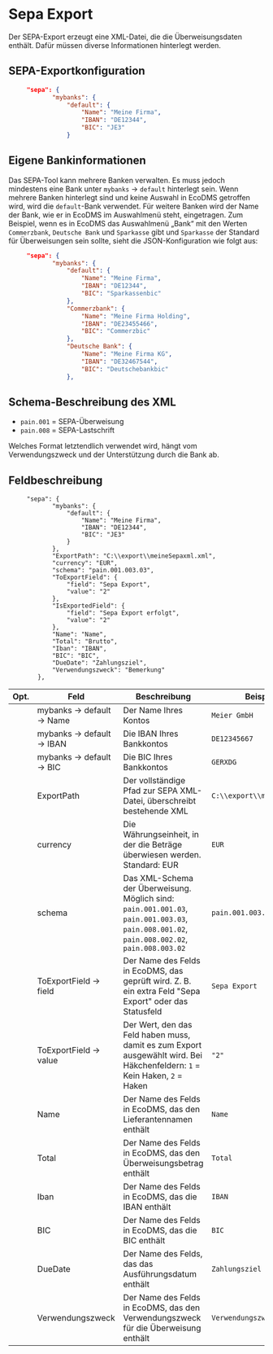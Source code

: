 # Sepa Export
Der SEPA-Export erzeugt eine XML-Datei, die die Überweisungsdaten enthält. Dafür müssen diverse Informationen hinterlegt werden.
## SEPA-Exportkonfiguration


``` json title="Abschnitt Firmenangaben"
     "sepa": {
            "mybanks": {
                "default": {
                    "Name": "Meine Firma",
                    "IBAN": "DE12344",
                    "BIC": "JE3"
                }
```

## Eigene Bankinformationen
Das SEPA-Tool kann mehrere Banken verwalten. Es muss jedoch mindestens eine Bank unter `mybanks` -> `default` hinterlegt sein. Wenn mehrere Banken hinterlegt sind und keine Auswahl in EcoDMS getroffen wird, wird die `default`-Bank verwendet. Für weitere Banken wird der Name der Bank, wie er in EcoDMS im Auswahlmenü steht, eingetragen. Zum Beispiel, wenn es in EcoDMS das Auswahlmenü „Bank“ mit den Werten `Commerzbank`, `Deutsche Bank` und `Sparkasse` gibt und `Sparkasse` der Standard für Überweisungen sein sollte, sieht die JSON-Konfiguration wie folgt aus:

``` json title="Abschnitt Banken"
     "sepa": {
            "mybanks": {
                "default": {
                    "Name": "Meine Firma",
                    "IBAN": "DE12344",
                    "BIC": "Sparkassenbic"
                },
                "Commerzbank": {
                    "Name": "Meine Firma Holding",
                    "IBAN": "DE23455466",
                    "BIC": "Commerzbic"
                },
                "Deutsche Bank": {
                    "Name": "Meine Firma KG",
                    "IBAN": "DE32467544",
                    "BIC": "Deutschebankbic"
                },
```

## Schema-Beschreibung des XML

- `pain.001` = SEPA-Überweisung
- `pain.008` = SEPA-Lastschrift

Welches Format letztendlich verwendet wird, hängt vom Verwendungszweck und der Unterstützung durch die Bank ab.

## Feldbeschreibung

```
     "sepa": {
            "mybanks": {
                "default": {
                    "Name": "Meine Firma",
                    "IBAN": "DE12344",
                    "BIC": "JE3"
                }
            },
            "ExportPath": "C:\\export\\meineSepaxml.xml",
            "currency": "EUR",
            "schema": "pain.001.003.03",
            "ToExportField": {
                "field": "Sepa Export",
                "value": "2"
            },
            "IsExportedField": {
                "field": "Sepa Export erfolgt",
                "value": "2"
            },
            "Name": "Name",
            "Total": "Brutto",
            "Iban": "IBAN",
            "BIC": "BIC",
            "DueDate": "Zahlungsziel",
            "Verwendungszweck": "Bemerkung"
        },
```

Opt. | Feld | Beschreibung | Beispielwert
-----|------|--------------|-------------
     | mybanks -> default -> Name | Der Name Ihres Kontos | `Meier GmbH`
     | mybanks -> default -> IBAN | Die IBAN Ihres Bankkontos | `DE12345667`
     | mybanks -> default -> BIC | Die BIC Ihres Bankkontos | `GERXDG`
     | ExportPath | Der vollständige Pfad zur SEPA XML-Datei, überschreibt bestehende XML | `C:\\export\\meineSepaxml.xml`
     | currency | Die Währungseinheit, in der die Beträge überwiesen werden. Standard: EUR | `EUR`
     | schema | Das XML-Schema der Überweisung. Möglich sind: `pain.001.001.03`, `pain.001.003.03`, `pain.008.001.02`, `pain.008.002.02`, `pain.008.003.02` | `pain.001.003.03`
     | ToExportField -> field | Der Name des Felds in EcoDMS, das geprüft wird. Z. B. ein extra Feld "Sepa Export" oder das Statusfeld | `Sepa Export`
     | ToExportField -> value | Der Wert, den das Feld haben muss, damit es zum Export ausgewählt wird. Bei Häkchenfeldern: `1` = Kein Haken, `2` = Haken | `"2"`
     | Name | Der Name des Felds in EcoDMS, das den Lieferantennamen enthält | `Name`
     | Total | Der Name des Felds in EcoDMS, das den Überweisungsbetrag enthält | `Total`
     | Iban | Der Name des Felds in EcoDMS, das die IBAN enthält | `IBAN`
     | BIC | Der Name des Felds in EcoDMS, das die BIC enthält | `BIC`
     | DueDate | Der Name des Felds, das das Ausführungsdatum enthält | `Zahlungsziel`
     | Verwendungszweck | Der Name des Felds in EcoDMS, das den Verwendungszweck für die Überweisung enthält | `Verwendungszweck`
